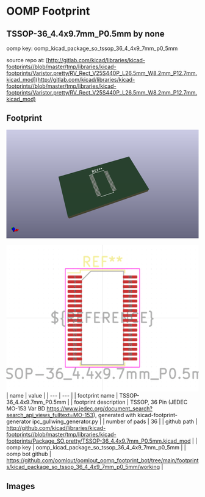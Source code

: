 # OOMP Footprint  
## TSSOP-36_4.4x9.7mm_P0.5mm  by none  
  
oomp key: oomp_kicad_package_so_tssop_36_4_4x9_7mm_p0_5mm  
  
source repo at: [http://gitlab.com/kicad/libraries/kicad-footprints//blob/master/tmp/libraries/kicad-footprints/Varistor.pretty/RV_Rect_V25S440P_L26.5mm_W8.2mm_P12.7mm.kicad_mod](http://gitlab.com/kicad/libraries/kicad-footprints//blob/master/tmp/libraries/kicad-footprints/Varistor.pretty/RV_Rect_V25S440P_L26.5mm_W8.2mm_P12.7mm.kicad_mod)  
## Footprint  
  
[![working_kicad_pcb_3d.png](working_kicad_pcb_3d_600.png)](working_kicad_pcb_3d.png)  
  
[![working.png](working_600.png)](working.png)  
| name | value | 
| --- | --- | 
| footprint name | TSSOP-36_4.4x9.7mm_P0.5mm | 
| footprint description | TSSOP, 36 Pin (JEDEC MO-153 Var BD https://www.jedec.org/document_search?search_api_views_fulltext=MO-153), generated with kicad-footprint-generator ipc_gullwing_generator.py | 
| number of pads | 36 | 
| github path | http://github.com/kicad/libraries/kicad-footprints//blob/master/tmp/libraries/kicad-footprints/Package_SO.pretty/TSSOP-36_4.4x9.7mm_P0.5mm.kicad_mod | 
| oomp key | oomp_kicad_package_so_tssop_36_4_4x9_7mm_p0_5mm | 
| oomp bot github | https://github.com/oomlout/oomlout_oomp_footprint_bot/tree/main/footprints/kicad_package_so_tssop_36_4_4x9_7mm_p0_5mm/working | 
## Images  
